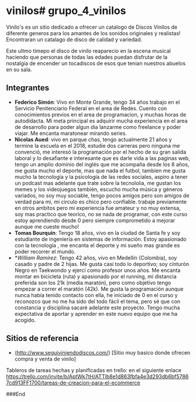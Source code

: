 # vinilos# grupo_4_vinilos
Vinilo's es un sitio dedicado a ofrecer un catalogo de Discos Vinilos de diferente generos para los amantes de los sonidos originales y realistas! Encontraran un catalago de disco de calidad y variedad.

Este ultmo timepo el disco de vinilo reaparecio en la escena musical haciendo que personas de todas las edades puedan disfrutar de la nostalgia de encender un tocadiscos de esos que tenian nuestros abuelos en su sala. 

## Integrantes

- **Federico Simón**: Vivo en Monte Grande, tengo 34 años trabajo en el Servicio Penitenciario Federal en el area de Redes. Cuento con conocimientos previos en el area de programacion, y muchas horas de autodidacta. Mi meta principal es adquirir mucha experiencia en el area de desarrollo para poder algun dia lanzarme como freelance y poder viajar. Me encanta maratonear mirando series.
- **Nicolas Aued**: vivo en parque chas, tengo actualmente 21 años y termine la escuela en el 2018, estudie dos carreras pero ninguna me convenció, me interesó la programación por el hecho de su gran salida laboral y lo desafiante e interesante que es darle vida a las paginas web, tengo un amplio dominio del inglés que me acompaña desde los 8 años, me gusta mucho el deporte, mas que nada el futbol, tambien me gusta mucho la tecnología y la psicología de las redes sociales, aspiro a tener un podcast mas adelante que trate sobre la tecnoloíia, me gustan los memes y los videojuegos también, escucho mucha música y géneros variados, no soy muy sociable, tengo pocos amigos pero son amigos de verdad para mi, mi circulo es chico pero confiable. trabaje previamente en otros ambitos pero mi experiencia fue amateur y no muy extensa, soy mas practico que teorico, no se nada de programar, con este curso estoy aprendiendo desde 0 pero siempre comprometido a mejorar aunque me cueste mucho!
- **Tomas Bourquin**: Tengo 18 años, vivo en la ciudad de Santa fe y soy estudiante de ingeniería en sistemas de información. Estoy apasionado con la tecnología , me encanta el deporte y mi sueño mas grande es poder recorrer el mundo.
- **William Ramírez*: Tengo 42 años, vivo en Medellín (Colombia), soy casado y padre de 2 hijas. Me gusta casi todo lo deportivo; soy cinturón Negro en Taekwondo y ejercí como profesor unos años. Me encanta montar en bicicleta (ruta) y apasionado por el running, mi distancia preferida son los 21k (media maratón), pero como objetivo tengo empezar a correr el maratón (42k). Me gusta la programación aunque nunca había tenido contacto con ella, he iniciado de 0 en el curso y reconozco que no me ha sido del todo fácil el tema, pero sé que con constancia y disciplina sacaré adelante este proyecto. Tengo mucha expectativa de aportar y aprender en este nuevo equipo que me ha acogido.

## Sitios de referencia

- (http://www.seguiviniendodiscos.com/) [Sitio muy basico donde ofrecen compra y venta de vinilo]

Tableros de tareas hechas y planificadas en trello: en el siguiente enlace
https://trello.com/invite/b/AptWk7tH/ATTIb8e1d863fbfa4e3d293db6bf57867cd913FF1700/tareas-de-creacion-para-el-ecommerce

###End
